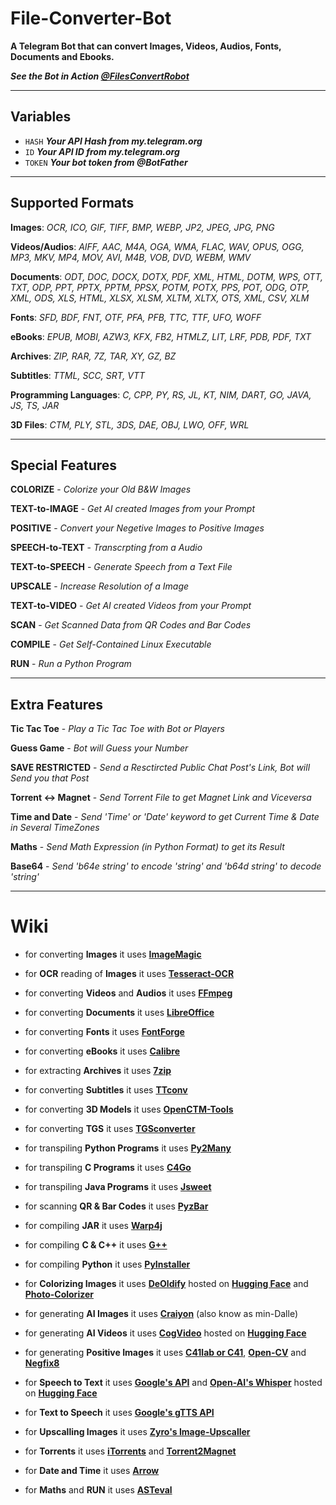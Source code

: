 # File-Converter-Bot

**A Telegram Bot that can convert Images, Videos, Audios, Fonts, Documents and Ebooks.**

**_See the Bot in Action [@FilesConvertRobot](https://t.me/filesconvertrobot)_**

---

## Variables
- `HASH` **_Your API Hash from my.telegram.org_**
- `ID` **_Your API ID from my.telegram.org_**
- `TOKEN` **_Your bot token from @BotFather_**

---
## Supported Formats

**Images**:  *OCR, ICO, GIF, TIFF, BMP, WEBP, JP2, JPEG, JPG, PNG*

**Videos/Audios**:  *AIFF, AAC, M4A, OGA, WMA, FLAC, WAV, OPUS, OGG, MP3, MKV, MP4, MOV, AVI, M4B, VOB, DVD, WEBM, WMV*

**Documents**: *ODT, DOC, DOCX, DOTX, PDF, XML, HTML, DOTM, WPS, OTT, TXT, ODP, PPT, PPTX, PPTM, PPSX, POTM, POTX, PPS, POT, ODG, OTP, XML, ODS, XLS, HTML, XLSX, XLSM, XLTM, XLTX, OTS, XML, CSV, XLM*

**Fonts**:  *SFD, BDF, FNT, OTF, PFA, PFB, TTC, TTF, UFO, WOFF*

**eBooks**:  *EPUB, MOBI, AZW3, KFX, FB2, HTMLZ, LIT, LRF, PDB, PDF, TXT*

**Archives**:  *ZIP, RAR, 7Z, TAR, XY, GZ, BZ*

**Subtitles**: *TTML, SCC, SRT, VTT*

**Programming Languages**: *C, CPP, PY, RS, JL, KT, NIM, DART, GO, JAVA, JS, TS, JAR*

**3D Files**: *CTM, PLY, STL, 3DS, DAE, OBJ, LWO, OFF, WRL*

---

## Special Features

**COLORIZE** - *Colorize your Old B&W Images*

**TEXT-to-IMAGE** - *Get AI created Images from your Prompt*

**POSITIVE** - *Convert your Negetive Images to Positive Images*

**SPEECH-to-TEXT** - *Transcrpting from a Audio*

**TEXT-to-SPEECH** - *Generate Speech from a Text File*

**UPSCALE** - *Increase Resolution of a Image*

**TEXT-to-VIDEO** - *Get AI created Videos from your Prompt*

**SCAN** - *Get Scanned Data from QR Codes and Bar Codes*

**COMPILE** - *Get Self-Contained Linux Executable*

**RUN** - *Run a Python Program*

---

## Extra Features

**Tic Tac Toe** - *Play a Tic Tac Toe with Bot or Players*

**Guess Game** - *Bot will Guess your Number*

**SAVE RESTRICTED** - *Send a Resctircted Public Chat Post's Link, Bot will Send you that Post*

**Torrent <-> Magnet** - *Send Torrent File to get Magnet Link and Viceversa*

**Time and Date** - *Send 'Time' or 'Date' keyword to get Current Time & Date in Several TimeZones*

**Maths** - *Send Math Expression (in Python Format) to get its Result*

**Base64** - *Send 'b64e string' to encode 'string' and 'b64d string' to decode 'string'*

---

# Wiki

- for converting **Images** it uses **[ImageMagic](https://imagemagick.org/)**

- for **OCR** reading of **Images** it uses **[Tesseract-OCR](https://github.com/tesseract-ocr/tesseract/)**

- for converting **Videos** and **Audios** it uses **[FFmpeg](https://ffmpeg.org/)**

- for converting **Documents** it uses **[LibreOffice](https://www.libreoffice.org/)**

- for converting **Fonts** it uses **[FontForge](https://fontforge.org/)**

- for converting **eBooks** it uses **[Calibre](https://calibre-ebook.com/)**

- for extracting **Archives** it uses **[7zip](https://www.7-zip.org/)**

- for converting **Subtitles** it uses **[TTconv](https://github.com/sandflow/ttconv/)**

- for converting **3D Models** it uses **[OpenCTM-Tools](https://github.com/Danny02/OpenCTM/)**

- for converting **TGS** it uses **[TGSconverter](https://github.com/Benau/tgsconverter/)**

- for transpiling **Python Programs** it uses **[Py2Many](https://github.com/py2many/py2many/)**

- for transpiling **C Programs** it uses **[C4Go](https://github.com/Konstantin8105/c4go/)**

- for transpiling **Java Programs** it uses **[Jsweet](https://github.com/cincheo/jsweet/)**

- for scanning **QR & Bar Codes** it uses **[PyzBar](https://github.com/NaturalHistoryMuseum/pyzbar/)**

- for compiling **JAR** it uses **[Warp4j](https://github.com/guziks/warp4j/)**

- for compiling **C & C++** it uses **[G++](https://gcc.gnu.org/)**

- for compiling **Python** it uses **[PyInstaller](https://github.com/pyinstaller/pyinstaller/)**

- for **Colorizing Images** it uses **[DeOldify](https://github.com/jantic/DeOldify/)** hosted on **[Hugging Face](https://huggingface.co/spaces/PaddlePaddle/deoldify/)** and **[Photo-Colorizer](https://github.com/PySimpleGUI/PySimpleGUI-Photo-Colorizer)**

- for generating **AI Images** it uses **[Craiyon](https://www.craiyon.com/)** (also know as min-Dalle)

- for generating **AI Videos** it uses **[CogVideo](https://github.com/THUDM/CogVideo/)** hosted on **[Hugging Face](https://huggingface.co/spaces/THUDM/CogVideo/)**

- for generating **Positive Images** it uses **[C41lab or C41](https://gist.github.com/stollcri/1aaec353a0e883888920c1b501cc1484/)**, **[Open-CV](https://opencv.org/)** and **[Negfix8](https://github.com/chrishunt/negfix8/)**

- for **Speech to Text** it uses **[Google's API](https://github.com/Uberi/speech_recognition)** and **[Open-AI's Whisper](https://github.com/openai/whisper)** hosted on **[Hugging Face](https://huggingface.co/spaces/Amrrs/openai-whisper-live-transcribe)**

- for **Text to Speech** it uses **[Google's gTTS API](https://github.com/pndurette/gTTS)** 

- for **Upscalling Images** it uses **[Zyro's Image-Upscaller](https://zyro.com/in/tools/image-upscaler)** 

- for **Torrents** it uses **[iTorrents](https://itorrents.org/)** and **[Torrent2Magnet](https://github.com/repolho/torrent2magnet)**

- for **Date and Time** it uses **[Arrow](https://github.com/arrow-py/arrow)**

- for **Maths** and **RUN** it uses **[ASTeval](https://github.com/newville/asteval)**
